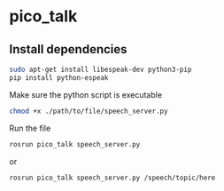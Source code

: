 # pico_talk

## Install dependencies

```bash
sudo apt-get install libespeak-dev python3-pip
pip install python-espeak
```

Make sure the python script is executable

```bash
chmod +x ./path/to/file/speech_server.py
```

Run the file

```bash
rosrun pico_talk speech_server.py
```

or

```bash
rosrun pico_talk speech_server.py /speech/topic/here
```
